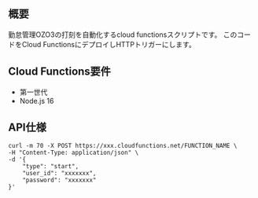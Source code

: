 ## 概要
勤怠管理OZO3の打刻を自動化するcloud functionsスクリプトです。
このコードをCloud FunctionsにデプロイしHTTPトリガーにします。

## Cloud Functions要件
- 第一世代
- Node.js 16

## API仕様

```shell
curl -m 70 -X POST https://xxx.cloudfunctions.net/FUNCTION_NAME \
-H "Content-Type: application/json" \
-d '{
    "type": "start",
    "user_id": "xxxxxxx",
    "password": "xxxxxxx"
}'
```


